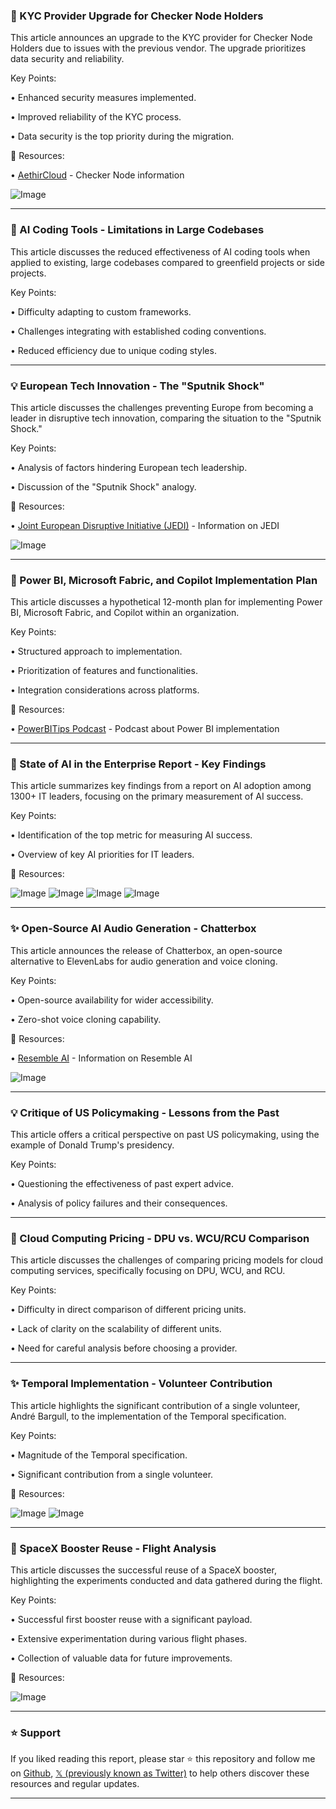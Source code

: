### 🤖 KYC Provider Upgrade for Checker Node Holders

This article announces an upgrade to the KYC provider for Checker Node Holders due to issues with the previous vendor.  The upgrade prioritizes data security and reliability.


Key Points:

• Enhanced security measures implemented.

• Improved reliability of the KYC process.

• Data security is the top priority during the migration.


🔗 Resources:

• [AethirCloud](https://x.com/AethirCloud) -  Checker Node information

![Image](https://pbs.twimg.com/media/GsHF5KvXYAAMSIL?format=jpg&name=small)


---

### 🤖 AI Coding Tools - Limitations in Large Codebases

This article discusses the reduced effectiveness of AI coding tools when applied to existing, large codebases compared to greenfield projects or side projects.


Key Points:

• Difficulty adapting to custom frameworks.

• Challenges integrating with established coding conventions.

• Reduced efficiency due to unique coding styles.


---

### 💡 European Tech Innovation - The "Sputnik Shock"

This article discusses the challenges preventing Europe from becoming a leader in disruptive tech innovation, comparing the situation to the "Sputnik Shock."


Key Points:

•  Analysis of factors hindering European tech leadership.

• Discussion of the "Sputnik Shock" analogy.


🔗 Resources:

• [Joint European Disruptive Initiative (JEDI)](https://x.com/andrepietri) - Information on JEDI

![Image](https://pbs.twimg.com/amplify_video_thumb/1927781221485903872/img/4W9gvx_X3loqtHtJ.jpg)


---

### 🚀 Power BI, Microsoft Fabric, and Copilot Implementation Plan

This article discusses a hypothetical 12-month plan for implementing Power BI, Microsoft Fabric, and Copilot within an organization.


Key Points:

•  Structured approach to implementation.

•  Prioritization of features and functionalities.

•  Integration considerations across platforms.


🔗 Resources:

• [PowerBITips Podcast](https://x.com/PowerBITips) -  Podcast about Power BI implementation


---

### 🤖 State of AI in the Enterprise Report - Key Findings

This article summarizes key findings from a report on AI adoption among 1300+ IT leaders, focusing on the primary measurement of AI success.


Key Points:

•  Identification of the top metric for measuring AI success.

•  Overview of key AI priorities for IT leaders.


🔗 Resources:

![Image](https://pbs.twimg.com/media/GsC2FIXacAAKkw6?format=jpg&name=360x360)
![Image](https://pbs.twimg.com/media/GsC2FIXaMAA-85w?format=jpg&name=360x360)
![Image](https://pbs.twimg.com/media/GsC2FIfb0AAhZEI?format=jpg&name=360x360)
![Image](https://pbs.twimg.com/media/GsC2FIQbsAApCaA?format=jpg&name=360x360)



---

### ✨ Open-Source AI Audio Generation - Chatterbox

This article announces the release of Chatterbox, an open-source alternative to ElevenLabs for audio generation and voice cloning.


Key Points:

•  Open-source availability for wider accessibility.

•  Zero-shot voice cloning capability.


🔗 Resources:

• [Resemble AI](https://x.com/resembleai) -  Information on Resemble AI

![Image](https://pbs.twimg.com/amplify_video_thumb/1927743162790907905/img/QYRKknA036s3x8d0.jpg)


---

### 💡  Critique of US Policymaking -  Lessons from the Past

This article offers a critical perspective on past US policymaking, using the example of Donald Trump's presidency.


Key Points:

•  Questioning the effectiveness of past expert advice.

•  Analysis of policy failures and their consequences.


---

### 🤖 Cloud Computing Pricing - DPU vs. WCU/RCU Comparison

This article discusses the challenges of comparing pricing models for cloud computing services, specifically focusing on DPU, WCU, and RCU.


Key Points:

• Difficulty in direct comparison of different pricing units.

• Lack of clarity on the scalability of different units.

• Need for careful analysis before choosing a provider.


---

### ✨ Temporal Implementation - Volunteer Contribution

This article highlights the significant contribution of a single volunteer, André Bargull, to the implementation of the Temporal specification.


Key Points:

•  Magnitude of the Temporal specification.

•  Significant contribution from a single volunteer.


🔗 Resources:

![Image](https://pbs.twimg.com/media/GsCs94iXgAAy3nq?format=jpg&name=small)
![Image](https://pbs.twimg.com/media/Gr921RPXkAAwEQk?format=jpg&name=240x240)


---

### 🚀 SpaceX Booster Reuse - Flight Analysis

This article discusses the successful reuse of a SpaceX booster, highlighting the experiments conducted and data gathered during the flight.


Key Points:

• Successful first booster reuse with a significant payload.

• Extensive experimentation during various flight phases.

• Collection of valuable data for future improvements.


🔗 Resources:

![Image](https://pbs.twimg.com/media/GsB_3rGWoAAtXh0?format=jpg&name=small)


---

### ⭐️ Support

If you liked reading this report, please star ⭐️ this repository and follow me on [Github](https://github.com/Drix10), [𝕏 (previously known as Twitter)](https://x.com/DRIX_10_) to help others discover these resources and regular updates.

---